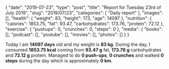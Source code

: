 {
    "date": "2019-07-23",
    "type": "post",
    "title": "Report for Tuesday 23rd of July 2019",
    "slug": "2019\/07\/23",
    "categories": [
        "Daily report"
    ],
    "images": [],
    "health": {
        "weight": 83,
        "height": 173,
        "age": 14097
    },
    "nutrition": {
        "calories": 1853.75,
        "fat": 93.47,
        "carbohydrates": 173.76,
        "protein": 72.12
    },
    "exercise": {
        "pushups": 0,
        "crunches": 0,
        "steps": 0
    },
    "media": {
        "books": [],
        "podcast": [],
        "youtube": [],
        "movies": [],
        "photos": []
    }
}

Today I am <strong>14097 days</strong> old and my weight is <strong>83 kg</strong>. During the day, I consumed <strong>1853.75 kcal</strong> coming from <strong>93.47 g</strong> fat, <strong>173.76 g</strong> carbohydrates and <strong>72.12 g</strong> protein. Managed to do <strong>0 push-ups</strong>, <strong>0 crunches</strong> and walked <strong>0 steps</strong> during the day which is approximately <strong>0 km</strong>.